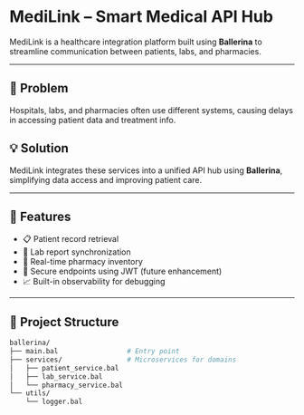 # MediLink – Smart Medical API Hub

MediLink is a healthcare integration platform built using **Ballerina** to streamline communication between patients, labs, and pharmacies.

---

## 🧠 Problem
Hospitals, labs, and pharmacies often use different systems, causing delays in accessing patient data and treatment info.

## 💡 Solution
MediLink integrates these services into a unified API hub using **Ballerina**, simplifying data access and improving patient care.

---

## 🚀 Features

- 📋 Patient record retrieval
- 🧪 Lab report synchronization
- 💊 Real-time pharmacy inventory
- 🔐 Secure endpoints using JWT (future enhancement)
- 📈 Built-in observability for debugging

---

## 📁 Project Structure

```bash
ballerina/
├── main.bal                 # Entry point
├── services/                # Microservices for domains
│   ├── patient_service.bal
│   ├── lab_service.bal
│   └── pharmacy_service.bal
└── utils/
    └── logger.bal
